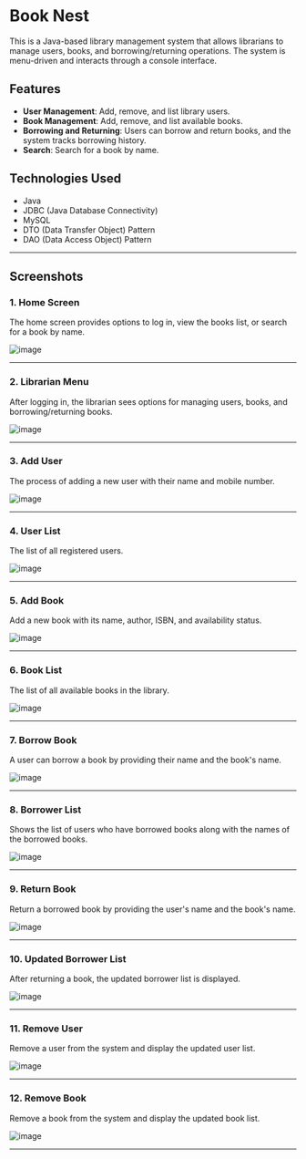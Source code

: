 # Book Nest 

This is a Java-based library management system that allows librarians to manage users, books, and borrowing/returning operations. The system is menu-driven and interacts through a console interface.

## Features

- **User Management**: Add, remove, and list library users.
- **Book Management**: Add, remove, and list available books.
- **Borrowing and Returning**: Users can borrow and return books, and the system tracks borrowing history.
- **Search**: Search for a book by name.

## Technologies Used

- Java
- JDBC (Java Database Connectivity)
- MySQL
- DTO (Data Transfer Object) Pattern
- DAO (Data Access Object) Pattern

---

## Screenshots

### 1. Home Screen
The home screen provides options to log in, view the books list, or search for a book by name.

![image](https://github.com/user-attachments/assets/2a911a7e-b6b1-4eec-8e76-0f00d930bfc5)

---

### 2. Librarian Menu
After logging in, the librarian sees options for managing users, books, and borrowing/returning books.

![image](https://github.com/user-attachments/assets/179fb3d2-3735-418b-be9a-f8d755336aac)

---

### 3. Add User
The process of adding a new user with their name and mobile number.

![image](https://github.com/user-attachments/assets/93115a8d-3335-4d51-8831-6c73f6201404)

---

### 4. User List
The list of all registered users.

![image](https://github.com/user-attachments/assets/61657a78-da37-426b-9b39-483ebc651398)

---

### 5. Add Book
Add a new book with its name, author, ISBN, and availability status.

![image](https://github.com/user-attachments/assets/377d9ec2-6599-459c-be1e-2f653e1dd5d2)

---

### 6. Book List
The list of all available books in the library.

![image](https://github.com/user-attachments/assets/cd6f3de0-8c90-4e4a-81c8-0a13b23a8291)

---

### 7. Borrow Book
A user can borrow a book by providing their name and the book's name.

![image](https://github.com/user-attachments/assets/06d673b1-e45c-4740-b836-b7c5d2c8a10a)

---

### 8. Borrower List
Shows the list of users who have borrowed books along with the names of the borrowed books.

![image](https://github.com/user-attachments/assets/b1d4d078-3ef8-4f16-a5aa-e685e7afa4bf)

---

### 9. Return Book
Return a borrowed book by providing the user's name and the book's name.

![image](https://github.com/user-attachments/assets/e9086556-4b55-43cd-931c-0b5a6fd40f17)

---

### 10. Updated Borrower List
After returning a book, the updated borrower list is displayed.

![image](https://github.com/user-attachments/assets/3bf48bf2-ba93-4502-9313-93aac9d84532)

---

### 11. Remove User
Remove a user from the system and display the updated user list.

![image](https://github.com/user-attachments/assets/93176467-6f10-4960-ab00-9b7d509af4ad)

---

### 12. Remove Book
Remove a book from the system and display the updated book list.

![image](https://github.com/user-attachments/assets/a906a1ce-cfd2-478b-bcb1-f62f06f19786)

---

